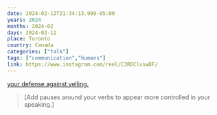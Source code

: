 ```yaml
---
date: 2024-02-12T21:34:13.989-05:00
years: 2024
months: 2024-02
days: 2024-02-12
place: Toronto
country: Canada
categories: ["talk"]
tags: ["communication","humans"]
link: https://www.instagram.com/reel/C3RDClvswDF/
---
```

[your defense against yelling.](https://www.instagram.com/reel/C3RDClvswDF/)

> [Add pauses around your verbs to appear more controlled in your speaking.]
